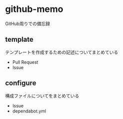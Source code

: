 # github-memo

GitHub周りでの備忘録

## template

テンプレートを作成するための記述についてまとめている

* Pull Request
* Issue

## configure

構成ファイルについてをまとめている

* Issue
* dependabot.yml
